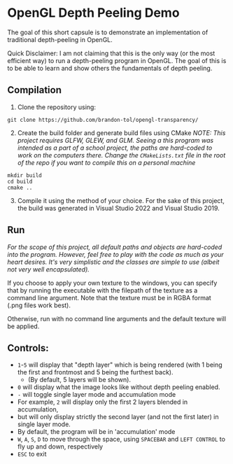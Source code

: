 # OpenGL Depth Peeling Demo
The goal of this short capsule is to demonstrate an implementation of traditional depth-peeling in OpenGL.

Quick Disclaimer: I am not claiming that this is the only way (or the most efficient way) to run a depth-peeling program in OpenGL. The goal of this is to be able to learn and show others the fundamentals of depth peeling.

## Compilation
1. Clone the repository using:
```
git clone https://github.com/brandon-tol/opengl-transparency/
```
2. Create the build folder and generate build files using CMake
*NOTE: This project requires GLFW, GLEW, and GLM. Seeing a this program was intended as a part of a school project, the paths are hard-coded to work on the computers there. Change the `CMakeLists.txt` file in the root of the repo if you want to compile this on a personal machine*
```
mkdir build
cd build
cmake .. 
```
3. Compile it using the method of your choice.
For the sake of this project, the build was generated in Visual Studio 2022 and Visual Studio 2019.

## Run
*For the scope of this project, all default paths and objects are hard-coded into the program. 
However, feel free to play with the code as much as your heart desires. It's very simplistic and the classes are simple to use (albeit not very well encapsulated).*

If you choose to apply your own texture to the windows, you can specify that by running the executable with the filepath of the texture as a command line argument. Note that the texture must be in RGBA format (.png files work best).

Otherwise, run with no command line arguments and the default texture will be applied.

## Controls:
* `1`-`5` will display that "depth layer" which is being rendered (with 1 being the first and frontmost and 5 being the furthest back).
  * (By default, 5 layers will be shown).
* `0` will display what the image looks like without depth peeling enabled.
* `-` will toggle single layer mode and accumulation mode
 * For example, `2` will display only the first 2 layers blended in accumulation,
 * but will only display strictly the second layer (and not the first later) in single layer mode.
 * By default, the program will be in 'accumulation' mode
* `W`, `A`, `S`, `D` to move through the space, using `SPACEBAR` and `LEFT CONTROL` to fly up and down, respectively
* `ESC` to exit
